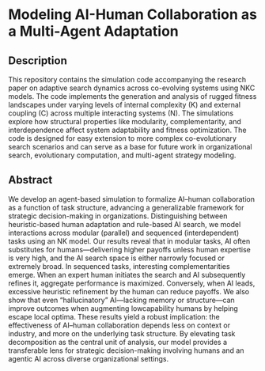 # Modeling AI-Human Collaboration as a Multi-Agent Adaptation

## Description
This repository contains the simulation code accompanying the research paper on adaptive search dynamics across co-evolving systems using NKC models. The code implements the generation and analysis of rugged fitness landscapes under varying levels of internal complexity (K) and external coupling (C) across multiple interacting systems (N). The simulations explore how structural properties like modularity, complementarity, and interdependence affect system adaptability and fitness optimization. The code is designed for easy extension to more complex co-evolutionary search scenarios and can serve as a base for future work in organizational search, evolutionary computation, and multi-agent strategy modeling.

## Abstract
We develop an agent-based simulation to formalize AI–human collaboration as a function of task structure, advancing a generalizable framework for strategic decision-making in organizations. Distinguishing between heuristic-based human adaptation and rule-based AI search, we model interactions across modular (parallel) and sequenced (interdependent) tasks using an NK model. Our results reveal that in modular tasks, AI often substitutes for humans—delivering higher payoffs unless human expertise is very high, and the AI search space is either narrowly focused or extremely broad. In sequenced tasks, interesting complementarities emerge. When an expert human initiates the search and AI subsequently refines it, aggregate performance is maximized. Conversely, when AI leads, excessive heuristic refinement by the human can reduce payoffs. We also show that even “hallucinatory” AI—lacking memory or structure—can improve outcomes when augmenting lowcapability humans by helping escape local optima. These results yield a robust implication: the effectiveness of AI–human collaboration depends less on context or industry, and more on the underlying task structure. By elevating task decomposition as the central unit of analysis, our model provides a transferable lens for strategic decision-making involving humans and an agentic AI across diverse organizational settings.
